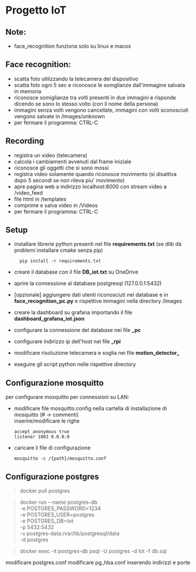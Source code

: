 # Progetto IoT
## Note:
  - face_recognition funziona solo su linux e macos

## Face recognition:
  - scatta foto utilizzando la telecamera del dispositivo
  - scatta foto ogni 5 sec e riconosce le somglianze dall'immagine salvata in memoria
  - riconosce somiglianze tra volti presenti in due immagini e risponde dicendo se sono lo stesso volto (con il nome della persona)
  - immagini senza volti vengono cancellate, immagini con volti sconosciuti vengono salvate in /Images/unknown
  - per fermare il programma: CTRL-C

## Recording
  - registra un video (telecamera)
  - calcola i cambiamenti avvenuti dal frame iniziale
  - riconosce gli oggetti che si sono mossi
  - registra video solamente quando riconosce movimento (si disattiva dopo 5 secondi se non rileva piu' movimento)
  - apre pagina web a indirizzo localhost:8000 con stream video a /video_feed
  - file html in /templates
  - comprime e salva video in /Videos
  - per fermare il programma: CTRL-C

## Setup
  - installare librerie python presenti nel file **requirements.txt** (se dlib dà problemi installare cmake senza pip)
    
          pip install -r requirements.txt
  - creare il database con il file **DB_iot.txt** su OneDrive
  - aprire la connessione al database postgresql (127.0.0.1:5432)
  - [opzionale] aggiungere dati utenti riconosciuti nel database e in **face_recognition_pc.py** e rispettive immagini nella directory /Images
  - creare la dashboard su grafana importando il file **dashboard_grafana_iot.json**
  - configurare la connessione del database nei file **_pc**
  - configurare indirizzo ip dell'host nei file **_rpi**
  - modificare risoluzione telecamera e soglia nei file **motion_detector_**
  - eseguire gli script python nelle rispettive directory

## Configurazione mosquitto
  per configurare mosquitto per connessioni su LAN:
  - modificare file mosquitto.config nella cartella di installazione di mosquitto (\# -> commenti) <br>
    inserire/modificare le righe

        accept_anonymous true
        listener 1883 0.0.0.0
  - caricare il file di configurazione

        mosquitto -c /{path}/mosquitto.conf

## Configurazione postgres
> docker pull postgres

> docker run --name postgres-db \
  -e POSTGRES_PASSWORD=1234 \
  -e POSTGRES_USER=postgres \
  -e POSTGRES_DB=Iot \
  -p 5432:5432 \
  -v postgres-data:/var/lib/postgresql/data \
  -d postgres
  
> docker exec -it postgres-db psql -U postgres -d Iot -f db.sql

modificare postgres.conf
modificare pg_hba.conf inserendo indirizzi e porte
